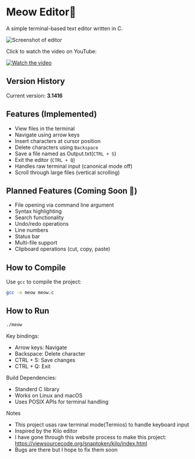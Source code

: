 # Meow Editor🐾
A simple terminal-based text editor written in C.

![Screenshot of editor](https://i.imgur.com/1zvEtO4.jpeg)

Click to watch the video on YouTube:

[![Watch the video](https://img.youtube.com/vi/qPfo2XE8Zwk/0.jpg)](https://youtu.be/qPfo2XE8Zwk)


## Version History
Current version: **3.1416**

## Features (Implemented)

- View files in the terminal
- Navigate using arrow keys
- Insert characters at cursor position
- Delete characters using `Backspace`
- Save a file named as Output.txt(`CTRL + S`)
- Exit the editor (`CTRL + Q`)
- Handles raw terminal input (canonical mode off)
- Scroll through large files (vertical scrolling)

## Planned Features (Coming Soon 🚧)

- File opening via command line argument
- Syntax highlighting
- Search functionality
- Undo/redo operations
- Line numbers
- Status bar
- Multi-file support
- Clipboard operations (cut, copy, paste)

## How to Compile

Use `gcc` to compile the project:

```bash
gcc -o meow meow.c
```
## How to Run
```bash
./meow
```

Key bindings:
- Arrow keys: Navigate
- Backspace: Delete character
- CTRL + S: Save changes
- CTRL + Q: Exit

Build Dependencies:
- Standerd C library
- Works on Linux and macOS
- Uses POSIX APIs for terminal handling

Notes
- This project usas raw terminal mode(Termios) to handle keyboard input
- Inspired by the Kilo editor
- I have gone through this website process to make this project: https://viewsourcecode.org/snaptoken/kilo/index.html
- Bugs are there but I hope to fix them soon